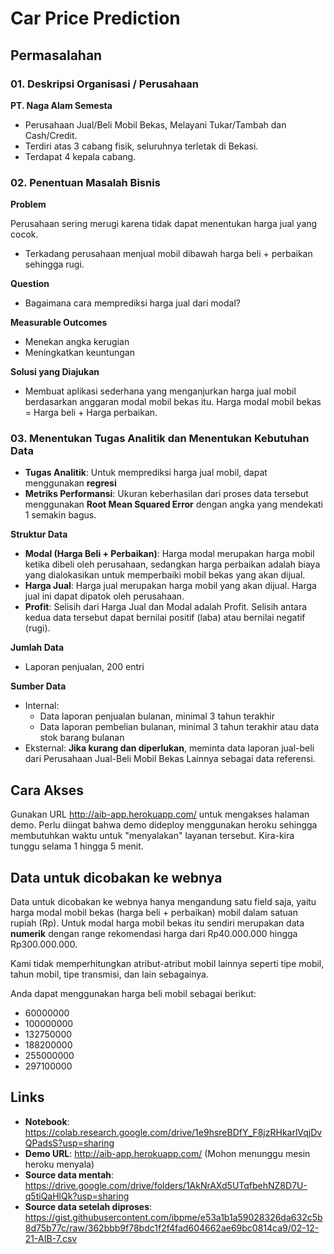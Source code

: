 # Car Price Prediction

## Permasalahan
### 01. Deskripsi Organisasi / Perusahaan
__PT. Naga Alam Semesta__
* Perusahaan Jual/Beli Mobil Bekas, Melayani Tukar/Tambah dan Cash/Credit. 
* Terdiri atas 3 cabang fisik, seluruhnya terletak di Bekasi. 
* Terdapat 4 kepala cabang. 


### 02. Penentuan Masalah Bisnis
__Problem__

Perusahaan sering merugi karena tidak dapat menentukan harga jual yang cocok.
<!-- * Terkadang dialokasikan anggaran perbaikan yang terlalu tinggi pada mobil bekas dagangan sehingga rugi ketika dijual. -->
* Terkadang perusahaan menjual mobil dibawah harga beli + perbaikan sehingga rugi.

__Question__
<!-- * Bagaimana cara memprediksi biaya perbaikan mobil sesuai harga beli mobil untuk mendapat keuntungan optimal? -->
* Bagaimana cara memprediksi harga jual dari modal?

__Measurable Outcomes__
* Menekan angka kerugian
* Meningkatkan keuntungan

__Solusi yang Diajukan__
* Membuat aplikasi sederhana yang menganjurkan harga jual mobil berdasarkan anggaran modal mobil bekas itu. Harga modal mobil bekas = Harga beli + Harga perbaikan.

### 03. Menentukan Tugas Analitik dan Menentukan Kebutuhan Data
* __Tugas Analitik__: Untuk memprediksi harga jual mobil, dapat menggunakan __regresi__
* __Metriks Performansi__: Ukuran keberhasilan dari proses data tersebut menggunakan __Root Mean Squared Error__ dengan angka yang mendekati 1 semakin bagus.

__Struktur Data__

* __Modal (Harga Beli + Perbaikan)__: Harga modal merupakan harga mobil ketika dibeli oleh perusahaan, sedangkan harga perbaikan adalah biaya yang dialokasikan untuk memperbaiki mobil bekas yang akan dijual. 
* __Harga Jual__: Harga jual merupakan harga mobil yang akan dijual. Harga jual ini dapat dipatok oleh perusahaan.
* __Profit__: Selisih dari Harga Jual dan Modal adalah Profit. Selisih antara kedua data tersebut dapat bernilai positif (laba) atau bernilai negatif (rugi).

__Jumlah Data__

* Laporan penjualan, 200 entri

__Sumber Data__
* Internal: 
  * Data laporan penjualan bulanan, minimal 3 tahun terakhir
  * Data laporan pembelian bulanan, minimal 3 tahun terakhir atau data stok barang bulanan
* Eksternal: __Jika kurang dan diperlukan__, meminta data laporan jual-beli dari Perusahaan Jual-Beli Mobil Bekas Lainnya sebagai data referensi.

## Cara Akses
Gunakan URL http://aib-app.herokuapp.com/ untuk mengakses halaman demo. Perlu diingat bahwa demo dideploy menggunakan heroku sehingga membutuhkan waktu untuk "menyalakan" layanan tersebut. Kira-kira tunggu selama 1 hingga 5 menit.

## Data untuk dicobakan ke webnya
Data untuk dicobakan ke webnya hanya mengandung satu field saja, yaitu harga modal mobil bekas (harga beli + perbaikan) mobil dalam satuan rupiah (Rp). Untuk modal harga mobil bekas itu sendiri merupakan data __numerik__ dengan range rekomendasi harga dari Rp40.000.000 hingga Rp300.000.000.

Kami tidak memperhitungkan atribut-atribut mobil lainnya seperti tipe mobil, tahun mobil, tipe transmisi, dan lain sebagainya.

Anda dapat menggunakan harga beli mobil sebagai berikut:
* 60000000
* 100000000
* 132750000
* 188200000
* 255000000
* 297100000

## Links
* __Notebook__: https://colab.research.google.com/drive/1e9hsreBDfY_F8jzRHkarlVqjDvQPadsS?usp=sharing
* __Demo URL__: http://aib-app.herokuapp.com/ (Mohon menunggu mesin heroku menyala)
* __Source data mentah__: https://drive.google.com/drive/folders/1AkNrAXd5UTqfbehNZ8D7U-q5tiQaHlQk?usp=sharing 
* __Source data setelah diproses__: https://gist.githubusercontent.com/ibpme/e53a1b1a59028326da632c5b8d75b77c/raw/362bbb9f78bdc1f2f4fad604662ae69bc0814ca9/02-12-21-AIB-7.csv